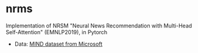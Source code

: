 # nrms
Implementation of NRSM "Neural News Recommendation with Multi-Head Self-Attention" (EMNLP2019), in Pytorch

- Data: [MIND dataset from Microsoft](https://msnews.github.io/)
